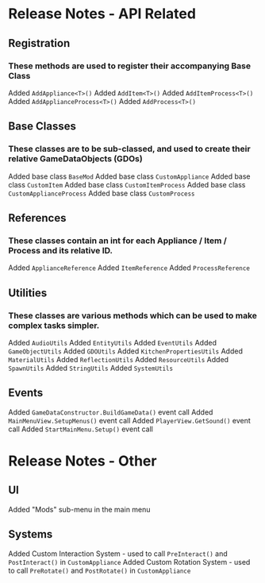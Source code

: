 # Release Notes - API Related

## Registration
### These methods are used to register their accompanying Base Class

Added `AddAppliance<T>()`
Added `AddItem<T>()`
Added `AddItemProcess<T>()`
Added `AddApplianceProcess<T>()`
Added `AddProcess<T>()`

## Base Classes
### These classes are to be sub-classed, and used to create their relative GameDataObjects (GDOs)

Added base class `BaseMod`
Added base class `CustomAppliance`
Added base class `CustomItem`
Added base class `CustomItemProcess`
Added base class `CustomApplianceProcess`
Added base class `CustomProcess`

## References
### These classes contain an int for each Appliance / Item / Process and its relative ID.

Added `ApplianceReference`
Added `ItemReference`
Added `ProcessReference`

## Utilities
### These classes are various methods which can be used to make complex tasks simpler.

Added `AudioUtils`
Added `EntityUtils`
Added `EventUtils`
Added `GameObjectUtils`
Added `GDOUtils`
Added `KitchenPropertiesUtils`
Added `MaterialUtils`
Added `ReflectionUtils`
Added `ResourceUtils`
Added `SpawnUtils`
Added `StringUtils`
Added `SystemUtils`

## Events

Added `GameDataConstructor.BuildGameData()` event call
Added `MainMenuView.SetupMenus()` event call
Added `PlayerView.GetSound()` event call
Added `StartMainMenu.Setup()` event call

# Release Notes - Other

## UI

Added "Mods" sub-menu in the main menu

## Systems

Added Custom Interaction System - used to call `PreInteract()` and `PostInteract()` in `CustomAppliance`
Added Custom Rotation System - used to call `PreRotate()` and `PostRotate()` in `CustomAppliance`